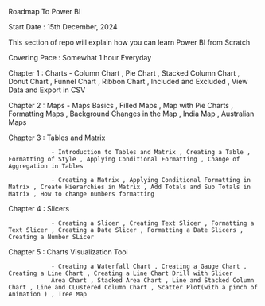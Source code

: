 Roadmap To Power BI

Start Date : 15th December, 2024 

This section of repo will explain how you can learn Power BI from Scratch

Covering Pace : Somewhat 1 hour Everyday


Chapter 1 : Charts 
                - Column Chart , Pie Chart , Stacked Column Chart , Donut Chart , Funnel Chart , Ribbon Chart , Included and Excluded , View Data and Export in CSV
                
Chapter 2 : Maps 
                - Maps Basics , Filled Maps , Map with Pie Charts , Formatting Maps , Background Changes in the Map , India Map , Australian Maps

Chapter 3 : Tables and Matrix

                - Introduction to Tables and Matrix , Creating a Table , Formatting of Style , Applying Conditional Formatting , Change of Aggregation in Tables

                - Creating a Matrix , Applying Conditional Formatting in Matrix , Create Hierarchies in Matrix , Add Totals and Sub Totals in Matrix , How to change numbers formatting
Chapter 4 :  Slicers

                - Creating a Slicer , Creating Text Slicer , Formatting a Text Slicer , Creating a Date Slicer , Formatting a Date Slicers , Creating a Number SLicer

Chapter 5 : Charts Visualization Tool

                - Creating a Waterfall Chart , Creating a Gauge Chart , Creating a Line Chart , Creating a Line Chart Drill with Slicer
                Area Chart , Stacked Area Chart , Line and Stacked Column Chart , Line and CLustered Column Chart , Scatter Plot(with a pinch of Animation ) , Tree Map

                

    